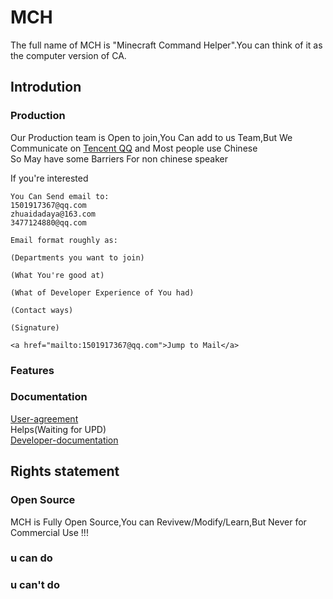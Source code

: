 # MCH
The full name of MCH is "Minecraft Command Helper".You can think of it as the computer version of CA.                                                                   
## Introdution

### Production
Our Production team is Open to join,You Can add to us Team,But We Communicate on [Tencent QQ](https://play.google.com/store/apps/details?id=com.tencent.mobileqq&hl=zh&gl=US&referrer=utm_source%3Dgoogle%26utm_medium%3Dorganic%26utm_term%3D%E4%B8%8B%E8%BD%BDqq&pcampaignid=APPU_1_J92HYPrwHu3EmAXinaOYBA) and Most people use Chinese <br>
So May have some Barriers For non chinese speaker

If you're interested
```
You Can Send email to:
1501917367@qq.com
zhuaidadaya@163.com
3477124880@qq.com

Email format roughly as:

(Departments you want to join)

(What You're good at)

(What of Developer Experience of You had)

(Contact ways)

(Signature)

<a href="mailto:1501917367@qq.com">Jump to Mail</a>
```

### Features
### Documentation
[User-agreement](http://caibiwangluo.eu5.org/mch/yhxy.php)<br>
Helps(Waiting for UPD)<br>
[Developer-documentation](http://caibiwangluo.eu5.org/mch/code.php)<br>
## Rights statement
### Open Source
MCH is Fully Open Source,You can Revivew/Modify/Learn,But Never for Commercial Use !!!

### u can do
### u can't do
